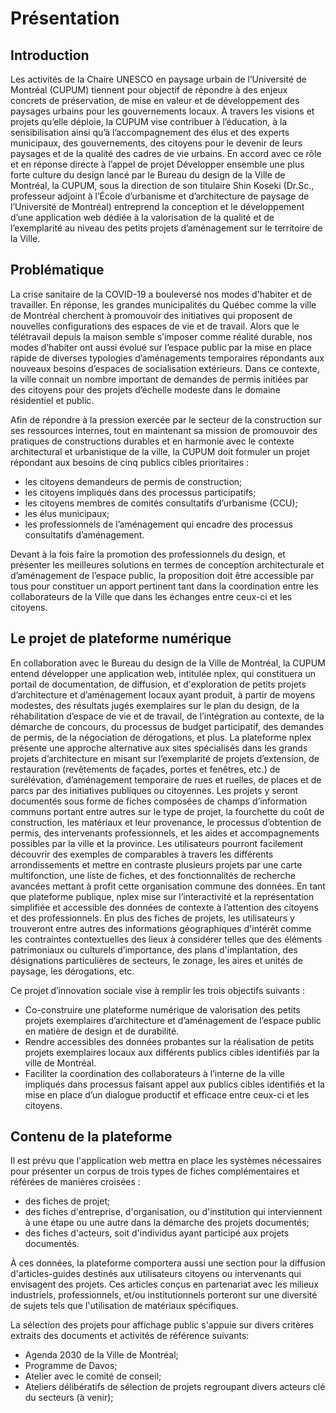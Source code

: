 # Présentation

## Introduction

Les activités de la Chaire UNESCO en paysage urbain de l’Université de Montréal (CUPUM) tiennent
pour objectif de répondre à des enjeux concrets de préservation, de mise en valeur et de
développement des paysages urbains pour les gouvernements locaux. À travers les visions et projets
qu’elle déploie, la CUPUM vise contribuer à l’éducation, à la sensibilisation ainsi qu’à
l’accompagnement des élus et des experts municipaux, des gouvernements, des citoyens pour le devenir
de leurs paysages et de la qualité des cadres de vie urbains. En accord avec ce rôle et en réponse
directe à l’appel de projet Développer ensemble une plus forte culture du design lancé par le Bureau
du design de la Ville de Montréal, la CUPUM, sous la direction de son titulaire Shin Koseki (Dr.Sc.,
professeur adjoint à l’École d’urbanisme et d’architecture de paysage de l’Université de Montréal)
entreprend la conception et le développement d’une application web dédiée à la valorisation de la
qualité et de l’exemplarité au niveau des petits projets d’aménagement sur le territoire de la
Ville.

## Problématique

La crise sanitaire de la COVID-19 a bouleversé nos modes d'habiter et de travailler. En réponse, les
grandes municipalités du Québec comme la ville de Montréal cherchent à promouvoir des initiatives
qui proposent de nouvelles configurations des espaces de vie et de travail. Alors que le télétravail
depuis la maison semble s’imposer comme réalité durable, nos modes d’habiter ont aussi évolué sur
l’espace public par la mise en place rapide de diverses typologies d’aménagements temporaires
répondants aux nouveaux besoins d’espaces de socialisation extérieurs. Dans ce contexte, la ville
connait un nombre important de demandes de permis initiées par des citoyens pour des projets
d’échelle modeste dans le domaine résidentiel et public.

Afin de répondre à la pression exercée par le secteur de la construction sur ses ressources
internes, tout en maintenant sa mission de promouvoir des pratiques de constructions durables et en
harmonie avec le contexte architectural et urbanistique de la ville, la CUPUM doit formuler un
projet répondant aux besoins de cinq publics cibles prioritaires :

- les citoyens demandeurs de permis de construction;
- les citoyens impliqués dans des processus participatifs;
- les citoyens membres de comités consultatifs d’urbanisme (CCU);
- les élus municipaux;
- les professionnels de l’aménagement qui encadre des processus consultatifs d’aménagement.

Devant à la fois faire la promotion des professionnels du design, et présenter les meilleures
solutions en termes de conception architecturale et d’aménagement de l’espace public, la proposition
doit être accessible par tous pour constituer un apport pertinent tant dans la coordination entre
les collaborateurs de la Ville que dans les échanges entre ceux-ci et les citoyens.

## Le projet de plateforme numérique

En collaboration avec le Bureau du design de la Ville de Montréal, la CUPUM entend développer une
application web, intitulée nplex, qui constituera un portail de documentation, de diffusion, et
d'exploration de petits projets d’architecture et d’aménagement locaux ayant produit, à partir de
moyens modestes, des résultats jugés exemplaires sur le plan du design, de la réhabilitation
d’espace de vie et de travail, de l’intégration au contexte, de la démarche de concours, du
processus de budget participatif, des demandes de permis, de la négociation de dérogations, et plus.
La plateforme nplex présente une approche alternative aux sites spécialisés dans les grands projets
d’architecture en misant sur l’exemplarité de projets d’extension, de restauration (revêtements de
façades, portes et fenêtres, etc.) de surélévation, d’aménagement temporaire de rues et ruelles, de
places et de parcs par des initiatives publiques ou citoyennes. Les projets y seront documentés sous
forme de fiches composées de champs d’information communs portant entre autres sur le type de
projet, la fourchette du coût de construction, les matériaux et leur provenance, le processus
d’obtention de permis, des intervenants professionnels, et les aides et accompagnements possibles
par la ville et la province. Les utilisateurs pourront facilement découvrir des exemples de
comparables à travers les différents arrondissements et mettre en contraste plusieurs projets par
une carte multifonction, une liste de fiches, et des fonctionnalités de recherche avancées mettant à
profit cette organisation commune des données. En tant que plateforme publique, nplex mise sur
l’interactivité et la représentation simplifiée et accessible des données de contexte à l’attention
des citoyens et des professionnels. En plus des fiches de projets, les utilisateurs y trouveront
entre autres des informations géographiques d'intérêt comme les contraintes contextuelles des lieux
à considérer telles que des éléments patrimoniaux ou culturels d’importance, des plans
d'implantation, des désignations particulières de secteurs, le zonage, les aires et unités de
paysage, les dérogations, etc.

Ce projet d’innovation sociale vise à remplir les trois objectifs suivants :

- Co-construire une plateforme numérique de valorisation des petits projets exemplaires
  d’architecture et d’aménagement de l’espace public en matière de design et de durabilité.
- Rendre accessibles des données probantes sur la réalisation de petits projets exemplaires locaux
  aux différents publics cibles identifiés par la ville de Montréal.
- Faciliter la coordination des collaborateurs à l’interne de la ville impliqués dans processus
  faisant appel aux publics cibles identifiés et la mise en place d’un dialogue productif et
  efficace entre ceux-ci et les citoyens.

## Contenu de la plateforme

Il est prévu que l'application web mettra en place les systèmes nécessaires pour présenter un corpus
de trois types de fiches complémentaires et référées de manières croisées :

- des fiches de projet;
- des fiches d'entreprise, d'organisation, ou d'institution qui interviennent à une étape ou une
  autre dans la démarche des projets documentés;
- des fiches d'acteurs, soit d'individus ayant participé aux projets documentés.

À ces données, la plateforme comportera aussi une section pour la diffusion d'articles-guides
destinés aux utilisateurs citoyens ou intervenants qui envisagent des projets. Ces articles conçus
en partenariat avec les milieux industriels, professionnels, et/ou institutionnels porteront sur une
diversité de sujets tels que l'utilisation de matériaux spécifiques.

La sélection des projets pour affichage public s'appuie sur divers critères extraits des documents
et activités de référence suivants:

- Agenda 2030 de la Ville de Montréal;
- Programme de Davos;
- Atelier avec le comité de conseil;
- Ateliers délibératifs de sélection de projets regroupant divers acteurs clé du secteurs (à venir);
